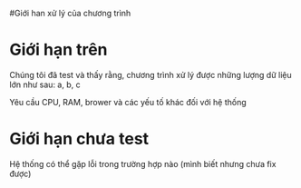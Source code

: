 #Giới han xử lý của chương trình

# Giới hạn trên #

Chúng tôi đã test và thấy rằng, chương trình xử lý được những lượng dữ liệu lớn như sau:
a, b, c

Yêu cầu CPU, RAM, brower và các yếu tố khác đối với hệ thống


# Giới hạn chưa test #

Hệ thống có thể gặp lỗi trong trường hợp nào (mình biết nhưng chưa fix được)
